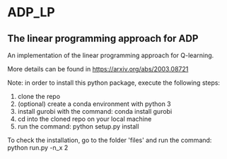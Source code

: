 ADP_LP
===================================

The linear programming approach for ADP
-----------------------------------

An implementation of the linear programming
approach for Q-learning. 

More details can be found in https://arxiv.org/abs/2003.08721

Note: in order to install this python package, execute the following steps:

1) clone the repo
2) (optional) create a conda environment with python 3
3) install gurobi with the command: conda install gurobi 
4) cd into the cloned repo on your local machine
5) run the command: python setup.py install

To check the installation, go to the folder 'files' and run the command: python run.py -n_x 2


